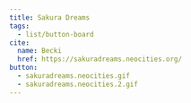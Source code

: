 ```yaml
---
title: Sakura Dreams
tags:
  - list/button-board
cite:
  name: Becki
  href: https://sakuradreams.neocities.org/
button:
  - sakuradreams.neocities.gif
  - sakuradreams.neocities.2.gif
---
```

